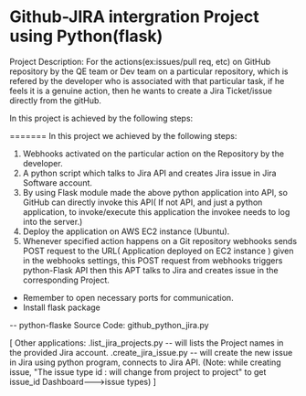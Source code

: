 # Github-JIRA intergration Project using Python(flask)

Project Description:
For the actions(ex:issues/pull req, etc) on GitHub repository by the QE team or Dev team on a particular repository, which is refered by the developer who is associated with that particular task, if he feels it is a genuine action, then he wants to create a Jira Ticket/issue directly from the gitHub.

In this project is achieved by the following steps:

=======
In this project we achieved by the following steps:

1. Webhooks activated on the particular action on the Repository by the developer.
2. A python script which talks to Jira API and creates Jira issue in Jira Software account.
3. By using Flask module made the above python application into API, so GitHub can directly invoke this API( If not API, and just a python application, to invoke/execute this application the invokee needs to log into the server.)
4. Deploy the application on AWS EC2 instance (Ubuntu).
5. Whenever specified action happens on a Git repository webhooks sends POST request to the URL( Application deployed on EC2 instance ) given in the webhooks settings, this POST request from webhooks triggers python-Flask API then this APT talks to Jira and creates issue in the corresponding Project.

 - Remember to open necessary ports for communication.
 - Install flask package

-- python-flaske Source Code: github_python_jira.py 

[
Other applications:
.list_jira_projects.py -- will lists the Project names in the provided Jira account.
.create_jira_issue.py -- will create the new issue in Jira using python program, connects to Jira API. 
(Note: while creating issue, "The issue type id : will change from project to project"
    to get issue_id Dashboard--->issue types)
]
 
